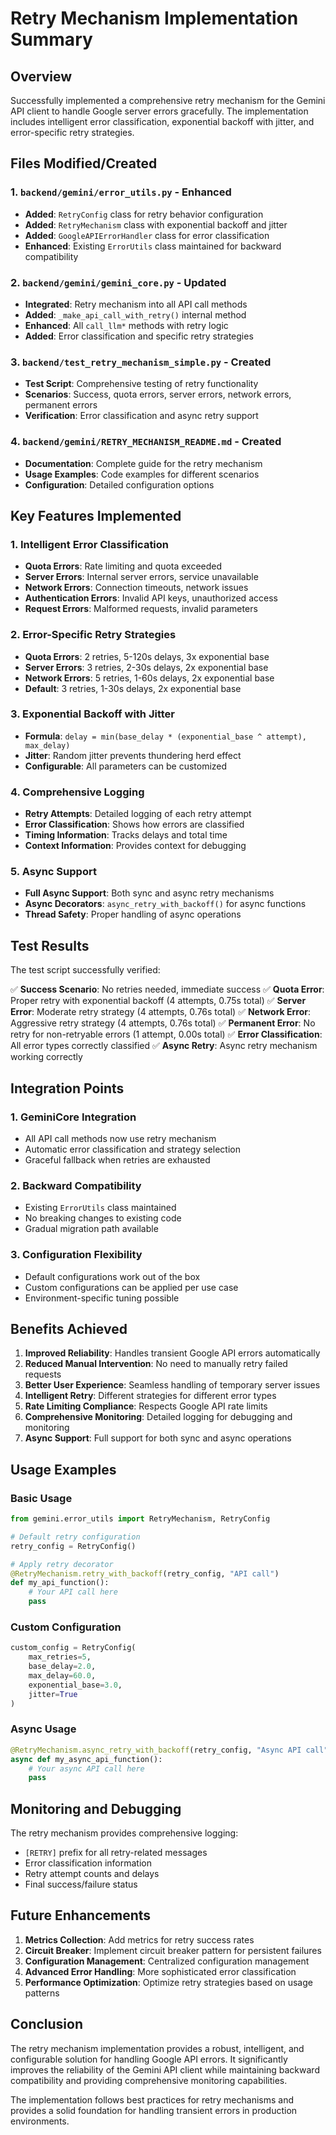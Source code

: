 # Retry Mechanism Implementation Summary

## Overview
Successfully implemented a comprehensive retry mechanism for the Gemini API client to handle Google server errors gracefully. The implementation includes intelligent error classification, exponential backoff with jitter, and error-specific retry strategies.

## Files Modified/Created

### 1. `backend/gemini/error_utils.py` - Enhanced
- **Added**: `RetryConfig` class for retry behavior configuration
- **Added**: `RetryMechanism` class with exponential backoff and jitter
- **Added**: `GoogleAPIErrorHandler` class for error classification
- **Enhanced**: Existing `ErrorUtils` class maintained for backward compatibility

### 2. `backend/gemini/gemini_core.py` - Updated
- **Integrated**: Retry mechanism into all API call methods
- **Added**: `_make_api_call_with_retry()` internal method
- **Enhanced**: All `call_llm*` methods with retry logic
- **Added**: Error classification and specific retry strategies

### 3. `backend/test_retry_mechanism_simple.py` - Created
- **Test Script**: Comprehensive testing of retry functionality
- **Scenarios**: Success, quota errors, server errors, network errors, permanent errors
- **Verification**: Error classification and async retry support

### 4. `backend/gemini/RETRY_MECHANISM_README.md` - Created
- **Documentation**: Complete guide for the retry mechanism
- **Usage Examples**: Code examples for different scenarios
- **Configuration**: Detailed configuration options

## Key Features Implemented

### 1. Intelligent Error Classification
- **Quota Errors**: Rate limiting and quota exceeded
- **Server Errors**: Internal server errors, service unavailable
- **Network Errors**: Connection timeouts, network issues
- **Authentication Errors**: Invalid API keys, unauthorized access
- **Request Errors**: Malformed requests, invalid parameters

### 2. Error-Specific Retry Strategies
- **Quota Errors**: 2 retries, 5-120s delays, 3x exponential base
- **Server Errors**: 3 retries, 2-30s delays, 2x exponential base
- **Network Errors**: 5 retries, 1-60s delays, 2x exponential base
- **Default**: 3 retries, 1-30s delays, 2x exponential base

### 3. Exponential Backoff with Jitter
- **Formula**: `delay = min(base_delay * (exponential_base ^ attempt), max_delay)`
- **Jitter**: Random jitter prevents thundering herd effect
- **Configurable**: All parameters can be customized

### 4. Comprehensive Logging
- **Retry Attempts**: Detailed logging of each retry attempt
- **Error Classification**: Shows how errors are classified
- **Timing Information**: Tracks delays and total time
- **Context Information**: Provides context for debugging

### 5. Async Support
- **Full Async Support**: Both sync and async retry mechanisms
- **Async Decorators**: `async_retry_with_backoff()` for async functions
- **Thread Safety**: Proper handling of async operations

## Test Results

The test script successfully verified:

✅ **Success Scenario**: No retries needed, immediate success
✅ **Quota Error**: Proper retry with exponential backoff (4 attempts, 0.75s total)
✅ **Server Error**: Moderate retry strategy (4 attempts, 0.76s total)
✅ **Network Error**: Aggressive retry strategy (4 attempts, 0.76s total)
✅ **Permanent Error**: No retry for non-retryable errors (1 attempt, 0.00s total)
✅ **Error Classification**: All error types correctly classified
✅ **Async Retry**: Async retry mechanism working correctly

## Integration Points

### 1. GeminiCore Integration
- All API call methods now use retry mechanism
- Automatic error classification and strategy selection
- Graceful fallback when retries are exhausted

### 2. Backward Compatibility
- Existing `ErrorUtils` class maintained
- No breaking changes to existing code
- Gradual migration path available

### 3. Configuration Flexibility
- Default configurations work out of the box
- Custom configurations can be applied per use case
- Environment-specific tuning possible

## Benefits Achieved

1. **Improved Reliability**: Handles transient Google API errors automatically
2. **Reduced Manual Intervention**: No need to manually retry failed requests
3. **Better User Experience**: Seamless handling of temporary server issues
4. **Intelligent Retry**: Different strategies for different error types
5. **Rate Limiting Compliance**: Respects Google API rate limits
6. **Comprehensive Monitoring**: Detailed logging for debugging and monitoring
7. **Async Support**: Full support for both sync and async operations

## Usage Examples

### Basic Usage
```python
from gemini.error_utils import RetryMechanism, RetryConfig

# Default retry configuration
retry_config = RetryConfig()

# Apply retry decorator
@RetryMechanism.retry_with_backoff(retry_config, "API call")
def my_api_function():
    # Your API call here
    pass
```

### Custom Configuration
```python
custom_config = RetryConfig(
    max_retries=5,
    base_delay=2.0,
    max_delay=60.0,
    exponential_base=3.0,
    jitter=True
)
```

### Async Usage
```python
@RetryMechanism.async_retry_with_backoff(retry_config, "Async API call")
async def my_async_api_function():
    # Your async API call here
    pass
```

## Monitoring and Debugging

The retry mechanism provides comprehensive logging:
- `[RETRY]` prefix for all retry-related messages
- Error classification information
- Retry attempt counts and delays
- Final success/failure status

## Future Enhancements

1. **Metrics Collection**: Add metrics for retry success rates
2. **Circuit Breaker**: Implement circuit breaker pattern for persistent failures
3. **Configuration Management**: Centralized configuration management
4. **Advanced Error Handling**: More sophisticated error classification
5. **Performance Optimization**: Optimize retry strategies based on usage patterns

## Conclusion

The retry mechanism implementation provides a robust, intelligent, and configurable solution for handling Google API errors. It significantly improves the reliability of the Gemini API client while maintaining backward compatibility and providing comprehensive monitoring capabilities.

The implementation follows best practices for retry mechanisms and provides a solid foundation for handling transient errors in production environments. 